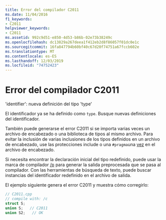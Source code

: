 ```yaml
---
title: Error del compilador C2011
ms.date: 11/04/2016
f1_keywords:
- C2011
helpviewer_keywords:
- C2011
ms.assetid: 992c9d51-e850-4d53-b86b-02e73b38249c
ms.openlocfilehash: dc13829a267deea1f412eb2d8f86057f01dc0e1c
ms.sourcegitcommit: 16fa847794b60bf40c67d20f74751a67fccb602e
ms.translationtype: MT
ms.contentlocale: es-ES
ms.lasthandoff: 12/03/2019
ms.locfileid: "74752423"
---
```

# <a name="compiler-error-c2011"></a>Error del compilador C2011

'identifier': nueva definición del tipo 'type'

El identificador ya se ha definido como `type`. Busque nuevas definiciones del identificador.

También puede generarse el error C2011 si se importa varias veces un archivo de encabezado o una biblioteca de tipos al mismo archivo. Para evitar la inclusión de varias inclusiones de los tipos definidos en un archivo de encabezado, use las protecciones include o una `#pragma`una [vez](../../preprocessor/once.md) en el archivo de encabezado.

Si necesita encontrar la declaración inicial del tipo redefinido, puede usar la marca de compilador [/p](../../build/reference/p-preprocess-to-a-file.md) para generar la salida preprocesada que se pasa al compilador. Con las herramientas de búsqueda de texto, puede buscar instancias del identificador redefinido en el archivo de salida.

El ejemplo siguiente genera el error C2011 y muestra cómo corregirlo:

```cpp
// C2011.cpp
// compile with: /c
struct S;
union S;   // C2011
union S2;   // OK
```

